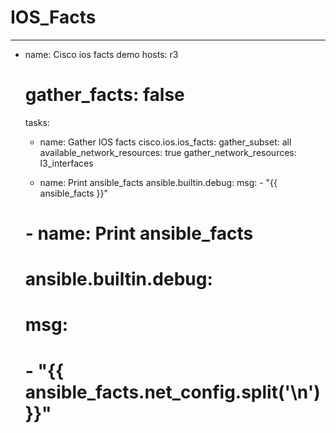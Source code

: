 # IOS_Facts
---
- name: Cisco ios facts demo
  hosts: r3
  # gather_facts: false
  tasks:
    - name: Gather IOS facts
      cisco.ios.ios_facts:
        gather_subset: all
        available_network_resources: true
        gather_network_resources: l3_interfaces
        
    - name: Print ansible_facts
      ansible.builtin.debug:
        msg:
          - "{{ ansible_facts }}"

    # - name: Print ansible_facts
    #   ansible.builtin.debug:
    #     msg:
    #       - "{{ ansible_facts.net_config.split('\n') }}"
